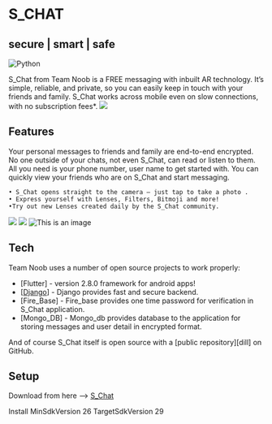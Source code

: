 # S_CHAT
## secure | smart | safe

![Python](https://img.shields.io/badge/Python-3.9-blueviolet)


S_Chat from Team Noob is a FREE messaging with inbuilt AR technology. It’s simple, reliable, and private, so you can easily keep in touch with your friends and family. S_Chat works across mobile even on slow connections, with no subscription fees*.
![](./images/add_friend.jpeg)
## Features

Your personal messages to friends and family are end-to-end encrypted. No one outside of your chats, not even S_Chat, can read or listen to them.
All you need is your phone number, user name to get started with. You can quickly view your friends who are on S_Chat and start messaging.

    • S_Chat opens straight to the camera — just tap to take a photo .
    • Express yourself with Lenses, Filters, Bitmoji and more!
    •Try out new Lenses created daily by the S_Chat community.
     
![](./images/AR1.jpeg)
![](./images/AR2.jpeg) 
![This is an image](./images/AR3.jpeg)

## Tech

Team Noob uses a number of open source projects to work properly:

- [Flutter] - version 2.8.0 framework for android apps!
- [[Django](https://github.com/vishalsharma0657/schat-backend.git)] - Django provides fast and secure backend.
- [Fire_Base] - Fire_base provides one time password for verification in S_Chat application.
- [Mongo_DB] - Mongo_db provides database to the application for storing messages and user detail in encrypted format.

And of course S_Chat itself is open source with a [public repository][dill]
 on GitHub.

## Setup

Download from here -->  [S_Chat](https://drive.google.com/file/d/1NsfF_Ez4ZH7Yp57uyiypIXuqulxy8MY5/view?usp=sharing)

Install
MinSdkVersion 26
TargetSdkVersion 29

